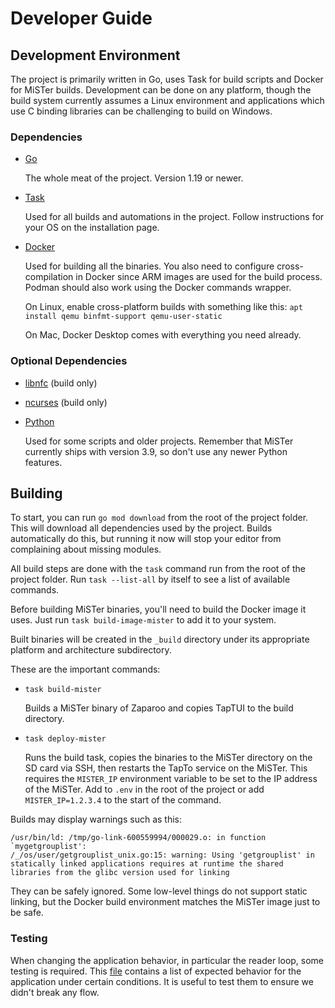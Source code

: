 # Developer Guide

## Development Environment

The project is primarily written in Go, uses Task for build scripts and Docker for MiSTer builds. Development can be done on any platform, though the build system currently assumes a Linux environment and applications which use C binding libraries can be challenging to build on Windows.

### Dependencies

- [Go](https://go.dev/)

  The whole meat of the project. Version 1.19 or newer.

- [Task](https://taskfile.dev/)

  Used for all builds and automations in the project. Follow instructions for your OS on the installation page.

- [Docker](https://www.docker.com/)

  Used for building all the binaries. You also need to configure cross-compilation in Docker since ARM images are used for the build process. Podman should also work using the Docker commands wrapper.

  On Linux, enable cross-platform builds with something like this: `apt install qemu binfmt-support qemu-user-static`

  On Mac, Docker Desktop comes with everything you need already.

### Optional Dependencies

- [libnfc](https://github.com/nfc-tools/libnfc) (build only)

- [ncurses](https://tldp.org/HOWTO/NCURSES-Programming-HOWTO/) (build only)

- [Python](https://www.python.org/)

  Used for some scripts and older projects. Remember that MiSTer currently ships with version 3.9, so don't use any newer Python features.

## Building

To start, you can run `go mod download` from the root of the project folder. This will download all dependencies used by the project. Builds automatically do this, but running it now will stop your editor from complaining about missing modules.

All build steps are done with the `task` command run from the root of the project folder. Run `task --list-all` by itself to see a list of available commands.

Before building MiSTer binaries, you'll need to build the Docker image it uses. Just run `task build-image-mister` to add it to your system.

Built binaries will be created in the `_build` directory under its appropriate platform and architecture subdirectory.

These are the important commands:

- `task build-mister`

  Builds a MiSTer binary of Zaparoo and copies TapTUI to the build directory.

- `task deploy-mister`

  Runs the build task, copies the binaries to the MiSTer directory on the SD card via SSH, then restarts the TapTo service on the MiSTer. This requires the `MISTER_IP` environment variable to be set to the IP address of the MiSTer. Add to `.env` in the root of the project or add `MISTER_IP=1.2.3.4` to the start of the command.

Builds may display warnings such as this:

```
/usr/bin/ld: /tmp/go-link-600559994/000029.o: in function `mygetgrouplist':
/_/os/user/getgrouplist_unix.go:15: warning: Using 'getgrouplist' in statically linked applications requires at runtime the shared libraries from the glibc version used for linking
```

They can be safely ignored. Some low-level things do not support static linking, but the Docker build environment matches the MiSTer image just to be safe.

### Testing

When changing the application behavior, in particular the reader loop, some testing is required. This [file](./scanner_behavior.md) contains a list of expected behavior for the application under certain conditions. It is useful to test them to ensure we didn't break any flow.
